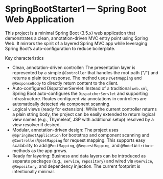 # SpringBootStarter1 — Spring Boot Web Application

This project is a minimal Spring Boot (3.5.x) web application that demonstrates a clean, annotation-driven MVC entry point using Spring Web. It mirrors the spirit of a layered Spring MVC app while leveraging Spring Boot’s auto-configuration to reduce boilerplate.

Key characteristics
- Clean, annotation-driven controller: The presentation layer is represented by a simple `@Controller` that handles the root path ("/") and returns a plain text response. The method uses `@GetMapping` and `@ResponseBody` to directly return content to the client.
- Auto-configured DispatcherServlet: Instead of a traditional `web.xml`, Spring Boot auto-configures the `DispatcherServlet` and supporting infrastructure. Routes configured via annotations in controllers are automatically detected via component scanning.
- Logical views (ready for extension): While the current controller returns a plain string body, the project can be easily extended to return logical view names (e.g., Thymeleaf, JSP with additional setup) resolved by a view resolver if desired.
- Modular, annotation-driven design: The project uses `@SpringBootApplication` for bootstrap and component scanning and `@Controller`/`@GetMapping` for request mapping. This supports easy scalability to add `@PostMapping`, `@RequestMapping`, and `@ModelAttribute` methods as the app grows.
- Ready for layering: Business and data layers can be introduced as separate packages (e.g., `service`, `repository`) and wired via `@Service`, `@Repository`, and dependency injection. The current footprint is intentionally minimal.
